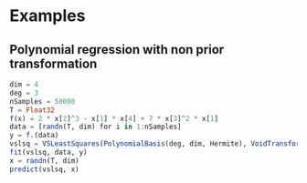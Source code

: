 # Examples

## Polynomial regression with non prior transformation

```julia
dim = 4
deg = 3
nSamples = 50000
T = Float32
f(x) = 2 * x[2]^3 - x[1] * x[4] + 7 * x[3]^2 * x[1]
data = [randn(T, dim) for i in 1:nSamples]
y = f.(data)
vslsq = VSLeastSquares(PolynomialBasis(deg, dim, Hermite), VoidTransformation(), T)
fit(vslsq, data, y)
x = randn(T, dim)
predict(vslsq, x)
```
